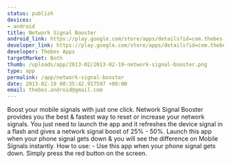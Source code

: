 ```yaml
--- 
status: publish
devices: 
- android
title: Network Signal Booster
android_link: https://play.google.com/store/apps/details?id=com.thebes.networkbooster
developer_link: https://play.google.com/store/apps/details?id=com.thebes.networkbooster
developer: Thebes Apps
targetMarket: Both
thumb: /uploads/app/2013-02/2013-02-19-network-signal-booster.png
type: app
permalink: /app/network-signal-booster
date: 2013-02-19 08:35:42.917597 +00:00
email: thebes.android@gmail.com
---
```


Boost your mobile signals with just one click. Network Signal Booster provides you the best & fastest way to reset or increase your network signals. You just need to launch the app and it refreshes the device signal in a flash and gives a network signal boost of 25% - 50%. Launch this app when your phone signal gets down & you will see the difference on Mobile Signals instantly.
How to use: - Use this app when your phone signal gets down. Simply press the red button on the screen.
